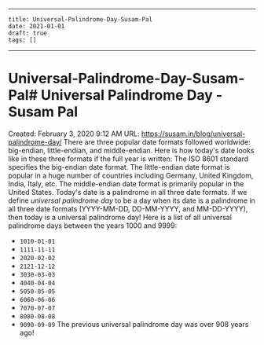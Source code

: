 
---
    title: Universal-Palindrome-Day-Susam-Pal
    date: 2021-01-01    
    draft: true
    tags: []
---
# Universal-Palindrome-Day-Susam-Pal# Universal Palindrome Day - Susam Pal
Created: February 3, 2020 9:12 AM
URL: https://susam.in/blog/universal-palindrome-day/
There are three popular date formats followed worldwide: big-endian, little-endian, and middle-endian.
Here is how today's date looks like in these three formats if the full year is written:
The ISO 8601 standard specifies the big-endian date format.
The little-endian date format is popular in a huge number of countries including Germany, United Kingdom, India, Italy, etc.
The middle-endian date format is primarily popular in the United States.
Today's date is a palindrome in all three date formats.
If we define *universal palindrome day* to be a day when its date is a palindrome in all three date formats (YYYY-MM-DD, DD-MM-YYYY, and MM-DD-YYYY), then today is a universal palindrome day!
Here is a list of all universal palindrome days between the years 1000 and 9999:
- `1010-01-01`
- `1111-11-11`
- `2020-02-02`
- `2121-12-12`
- `3030-03-03`
- `4040-04-04`
- `5050-05-05`
- `6060-06-06`
- `7070-07-07`
- `8080-08-08`
- `9090-09-09`
The previous universal palindrome day was over 908 years ago!
